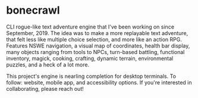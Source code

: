 # bonecrawl

CLI rogue-like text adventure engine that I've been working on since September, 2019. The idea was to make a more replayable text adventure, that felt less like multiple choice selection, and more like an action RPG. Features NSWE navigation, a visual map of coordinates, health bar display, many objects ranging from tools to NPCs, turn-based battling, functional inventory, magick, cooking, crafting, dynamic terrain, environmental puzzles, and a heck of a lot more. 

This project's engine is nearling completion for desktop terminals. To follow: website, mobile app, and accessibility options. If you're interested in collaborating, please reach out! 
